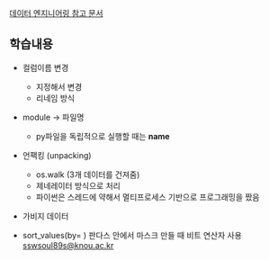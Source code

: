 [데이터 엔지니어링 참고 문서](https://drive.google.com/drive/folders/1uAorYsxa2LYQB2O_nJLIHJAyceXrpJH7)

## 학습내용

- 컬럼이름 변경 
	- 지정해서 변경
	- 리네임 방식
- module -> 파일명
	- py파일을 독립적으로 실행할 때는 __name__

- 언팩킹 (unpacking)
	- os.walk (3개 데이터를 건져줌)
	- 제네레이터 방식으로 처리
	- 파이썬은 스레드에 약해서 멀티프로세스 기반으로 프로그래밍을 짰음
- 가비지 데이터
- sort_values(by= )
판다스 안에서 마스크 만들 때 비트 연산자 사용
sswsoul89s@knou.ac.kr